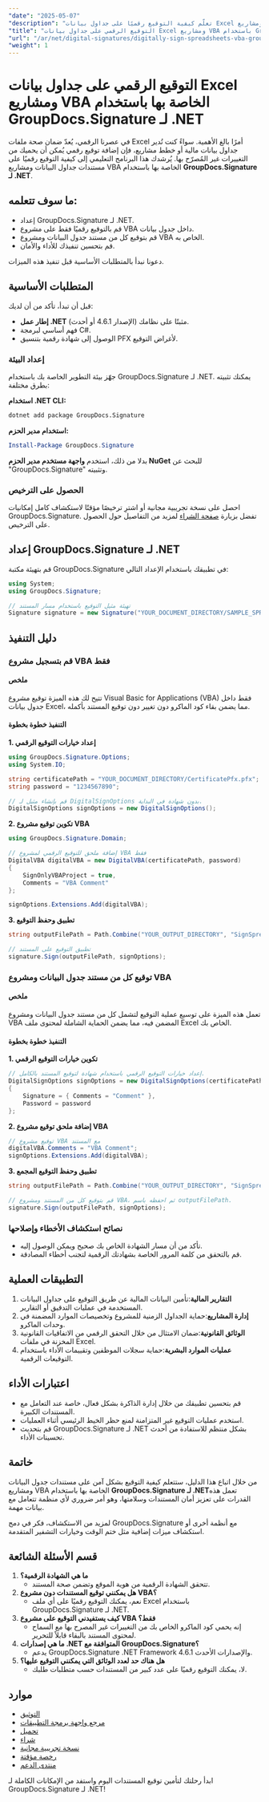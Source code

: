 ```yaml
---
"date": "2025-05-07"
"description": "تعلّم كيفية التوقيع رقميًا على جداول بيانات Excel ومشاريع VBA باستخدام GroupDocs.Signature لـ .NET. احمِ مستنداتك من التعديلات غير المصرح بها."
"title": "التوقيع الرقمي على جداول بيانات Excel ومشاريع VBA باستخدام GroupDocs.Signature لـ .NET"
"url": "/ar/net/digital-signatures/digitally-sign-spreadsheets-vba-groupdocs-net/"
"weight": 1
---
```


# التوقيع الرقمي على جداول بيانات Excel ومشاريع VBA الخاصة بها باستخدام GroupDocs.Signature لـ .NET

في عصرنا الرقمي، يُعدّ ضمان صحة ملفات Excel أمرًا بالغ الأهمية. سواءً كنت تُدير جداول بيانات مالية أو خطط مشاريع، فإن إضافة توقيع رقمي يُمكن أن يحميك من التغييرات غير المُصرّح بها. يُرشدك هذا البرنامج التعليمي إلى كيفية التوقيع رقميًا على مستندات جداول البيانات ومشاريع VBA الخاصة بها باستخدام **GroupDocs.Signature لـ .NET**.

## ما سوف تتعلمه:
- إعداد GroupDocs.Signature لـ .NET.
- قم بالتوقيع رقميًا فقط على مشروع VBA داخل جدول بيانات.
- قم بتوقيع كل من مستند جدول البيانات ومشروع VBA الخاص به.
- قم بتحسين تنفيذك للأداء والأمان.

دعونا نبدأ بالمتطلبات الأساسية قبل تنفيذ هذه الميزات.

## المتطلبات الأساسية
قبل أن تبدأ، تأكد من أن لديك:
- **إطار عمل .NET** (الإصدار 4.6.1 أو أحدث) مثبتًا على نظامك.
- فهم أساسي لبرمجة C#.
- الوصول إلى شهادة رقمية بتنسيق PFX لأغراض التوقيع.

### إعداد البيئة
جهّز بيئة التطوير الخاصة بك باستخدام GroupDocs.Signature لـ .NET. يمكنك تثبيته بطرق مختلفة:

**استخدام .NET CLI:**
```bash
dotnet add package GroupDocs.Signature
```

**استخدام مدير الحزم:**
```powershell
Install-Package GroupDocs.Signature
```

بدلا من ذلك، استخدم **واجهة مستخدم مدير الحزم NuGet** للبحث عن "GroupDocs.Signature" وتثبيته.

### الحصول على الترخيص
احصل على نسخة تجريبية مجانية أو اشترِ ترخيصًا مؤقتًا لاستكشاف كامل إمكانيات GroupDocs.Signature. تفضل بزيارة [صفحة الشراء](https://purchase.groupdocs.com/buy) لمزيد من التفاصيل حول الحصول على الترخيص.

## إعداد GroupDocs.Signature لـ .NET
قم بتهيئة مكتبة GroupDocs.Signature في تطبيقك باستخدام الإعداد التالي:

```csharp
using System;
using GroupDocs.Signature;

// تهيئة مثيل التوقيع باستخدام مسار المستند
Signature signature = new Signature("YOUR_DOCUMENT_DIRECTORY/SAMPLE_SPREADSHEET_MACRO_SUPPORT.xlsx");
```

## دليل التنفيذ

### قم بتسجيل مشروع VBA فقط

#### ملخص
تتيح لك هذه الميزة توقيع مشروع Visual Basic for Applications (VBA) فقط داخل جدول بيانات Excel، مما يضمن بقاء كود الماكرو دون تغيير دون توقيع المستند بأكمله.

#### التنفيذ خطوة بخطوة
**1. إعداد خيارات التوقيع الرقمي**

```csharp
using GroupDocs.Signature.Options;
using System.IO;

string certificatePath = "YOUR_DOCUMENT_DIRECTORY/CertificatePfx.pfx";
string password = "1234567890";

// قم بإنشاء مثيل لـ DigitalSignOptions بدون شهادة في البداية.
DigitalSignOptions signOptions = new DigitalSignOptions();
```

**2. تكوين توقيع مشروع VBA**

```csharp
using GroupDocs.Signature.Domain;

// إضافة ملحق للتوقيع الرقمي لمشروع VBA فقط
DigitalVBA digitalVBA = new DigitalVBA(certificatePath, password)
{
    SignOnlyVBAProject = true,
    Comments = "VBA Comment"
};

signOptions.Extensions.Add(digitalVBA);
```

**3. تطبيق وحفظ التوقيع**

```csharp
string outputFilePath = Path.Combine("YOUR_OUTPUT_DIRECTORY", "SignSpreadsheetsVBAProject", "OnlyVBAProject.xlsm");

// تطبيق التوقيع على المستند
signature.Sign(outputFilePath, signOptions);
```

### توقيع كل من مستند جدول البيانات ومشروع VBA

#### ملخص
تعمل هذه الميزة على توسيع عملية التوقيع لتشمل كل من مستند جدول البيانات ومشروع VBA المضمن فيه، مما يضمن الحماية الشاملة لمحتوى ملف Excel الخاص بك.

#### التنفيذ خطوة بخطوة
**1. تكوين خيارات التوقيع الرقمي**

```csharp
// إعداد خيارات التوقيع الرقمي باستخدام شهادة لتوقيع المستند بالكامل.
DigitalSignOptions signOptions = new DigitalSignOptions(certificatePath)
{
    Signature = { Comments = "Comment" },
    Password = password
};
```

**2. إضافة ملحق توقيع مشروع VBA**

```csharp
// توقيع مشروع VBA مع المستند
digitalVBA.Comments = "VBA Comment";
signOptions.Extensions.Add(digitalVBA);
```

**3. تطبيق وحفظ التوقيع المجمع**

```csharp
string outputFilePath = Path.Combine("YOUR_OUTPUT_DIRECTORY", "SignSpreadsheetsVBAProject", "DocumentAndVBAProject.xlsm");

// قم بتوقيع كل من المستند ومشروع VBA، ثم احفظه باسم outputFilePath.
signature.Sign(outputFilePath, signOptions);
```

### نصائح استكشاف الأخطاء وإصلاحها
- تأكد من أن مسار الشهادة الخاص بك صحيح ويمكن الوصول إليه.
- قم بالتحقق من كلمة المرور الخاصة بشهادتك الرقمية لتجنب أخطاء المصادقة.

## التطبيقات العملية
1. **التقارير المالية**:تأمين البيانات المالية عن طريق التوقيع على جداول البيانات المستخدمة في عمليات التدقيق أو التقارير.
2. **إدارة المشاريع**:حماية الجداول الزمنية للمشروع وتخصيصات الموارد المضمنة في وحدات الماكرو.
3. **الوثائق القانونية**:ضمان الامتثال من خلال التحقق الرقمي من الاتفاقيات القانونية المخزنة في ملفات Excel.
4. **عمليات الموارد البشرية**:حماية سجلات الموظفين وتقييمات الأداء باستخدام التوقيعات الرقمية.

## اعتبارات الأداء
- قم بتحسين تطبيقك من خلال إدارة الذاكرة بشكل فعال، خاصة عند التعامل مع المستندات الكبيرة.
- استخدم عمليات التوقيع غير المتزامنة لمنع حظر الخيط الرئيسي أثناء العمليات.
- قم بتحديث GroupDocs.Signature لـ .NET بشكل منتظم للاستفادة من أحدث تحسينات الأداء.

## خاتمة
من خلال اتباع هذا الدليل، ستتعلم كيفية التوقيع بشكل آمن على مستندات جدول البيانات ومشاريع VBA الخاصة بها باستخدام **GroupDocs.Signature لـ .NET**تعمل هذه القدرات على تعزيز أمان المستندات وسلامتها، وهو أمر ضروري لأي منظمة تتعامل مع بيانات مهمة.

لمزيد من الاستكشاف، فكر في دمج GroupDocs.Signature مع أنظمة أخرى أو استكشاف ميزات إضافية مثل ختم الوقت وخيارات التشفير المتقدمة.

## قسم الأسئلة الشائعة
1. **ما هي الشهادة الرقمية؟**
   - تتحقق الشهادة الرقمية من هوية الموقع وتضمن صحة المستند.
2. **هل يمكنني توقيع المستندات دون مشروع VBA؟**
   - نعم، يمكنك التوقيع رقميًا على أي ملف Excel باستخدام GroupDocs.Signature لـ .NET.
3. **كيف يستفيدني التوقيع على مشروع VBA فقط؟**
   - إنه يحمي كود الماكرو الخاص بك من التغييرات غير المصرح بها مع السماح لمحتوى المستند بالبقاء قابلاً للتحرير.
4. **ما هي إصدارات .NET المتوافقة مع GroupDocs.Signature؟**
   - يدعم GroupDocs.Signature .NET Framework 4.6.1 والإصدارات الأحدث.
5. **هل هناك حد لعدد الوثائق التي يمكنني التوقيع عليها؟**
   - لا، يمكنك التوقيع رقميًا على عدد كبير من المستندات حسب متطلبات طلبك.

## موارد
- [التوثيق](https://docs.groupdocs.com/signature/net/)
- [مرجع واجهة برمجة التطبيقات](https://reference.groupdocs.com/signature/net/)
- [تحميل](https://releases.groupdocs.com/signature/net/)
- [شراء](https://purchase.groupdocs.com/buy)
- [نسخة تجريبية مجانية](https://releases.groupdocs.com/signature/net/)
- [رخصة مؤقتة](https://purchase.groupdocs.com/temporary-license/)
- [منتدى الدعم](https://forum.groupdocs.com/c/signature/) 

ابدأ رحلتك لتأمين توقيع المستندات اليوم واستفد من الإمكانات الكاملة لـ GroupDocs.Signature لـ .NET!